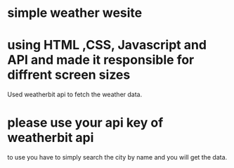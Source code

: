# simple weather wesite 
# using HTML ,CSS, Javascript and API and made it responsible for diffrent screen sizes
Used weatherbit api to fetch the weather data.
# please use your api key of weatherbit api
to use you have to simply search the city by name and you will get the data.


